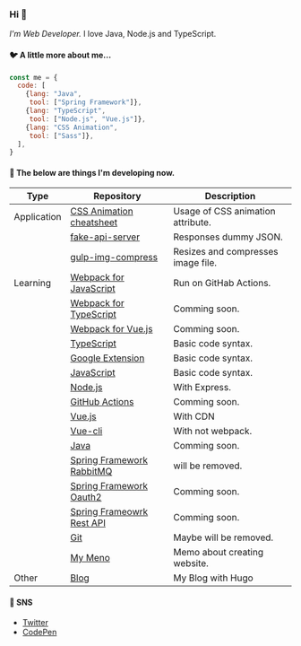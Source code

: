 ### Hi :wave:

<p><em>I'm Web Developer.</em>
 I love Java, Node.js and TypeScript.</p>

#### :bird: A little more about me...
```javascript
const me = {
  code: [
    {lang: "Java",
     tool: ["Spring Framework"]},
    {lang: "TypeScript",
     tool: ["Node.js", "Vue.js"]},
    {lang: "CSS Animation",
     tool: ["Sass"]},
  ],
}
```

#### :nut_and_bolt: The below are things I'm developing now.  
| Type        | Repository                                                                        | Description                        |
| ----------- | --------------------------------------------------------------------------------- | ---------------------------------- |
| Application | [CSS Animation cheatsheet](https://github.com/fukugit/css-animation-cheatsheet)   | Usage of CSS animation attribute.  |
|             | [fake-api-server](https://github.com/fukugit/fake-api-server)                     | Responses dummy JSON.              |
|             | [gulp-img-compress](https://github.com/fukugit/gulp-img-compress)                 | Resizes and compresses image file. |
| Learning    | [Webpack for JavaScript](https://github.com/fukugit/learning-webpack)             | Run on GitHab Actions.             |
|             | [Webpack for TypeScript](https://github.com/fukugit/)                             | Comming soon.                      |
|             | [Webpack for Vue.js](https://github.com/fukugit/)                                 | Comming soon.                      |
|             | [TypeScript](https://github.com/fukugit/learning-typescript)                      | Basic code syntax.                 |
|             | [Google Extension](https://github.com/fukugit/learning-google-extension)          | Basic code syntax.                 |
|             | [JavaScript](https://github.com/fukugit/learning-javascript)                      | Basic code syntax.                 |
|             | [Node.js](https://github.com/fukugit/learning-nodejs)                             | With Express.                      |
|             | [GitHub Actions](https://github.com/fukugit/learning-github-actions)              | Comming soon.                      |
|             | [Vue.js](https://github.com/fukugit/learning-vue)                                 | With CDN                           |
|             | [Vue-cli](https://github.com/fukugit/learning-vue-cli)                            | With not webpack.                  |
|             | [Java](https://github.com/fukugit/java-new-features)                              | Comming soon.                      |
|             | [Spring Framework RabbitMQ](https://github.com/fukugit/spring-framework-RabbitMQ) | will be removed.                   |
|             | [Spring Framework Oauth2](https://github.com/fukugit/spring-boot-oauth2)          | Comming soon.                      |
|             | [Spring Frameowrk Rest API](https://github.com/fukugit/rest-api)                  | Comming soon.                      |
|             | [Git](https://github.com/fukugit/git-training)                                    | Maybe will be removed.             |
|             | [My Meno](https://github.com/fukugit/learning-website)                            | Memo about creating website.       |
| Other       | [Blog](https://fukugit.github.io/blog/)                                           | My Blog with Hugo                  |

#### :postbox: SNS
- [Twitter](https://twitter.com/kurrow1)  
- [CodePen](https://codepen.io/fukugit)  

<!--
**fukugit/fukugit** is a ✨ _special_ ✨ repository because its `README.md` (this file) appears on your GitHub profile.

Here are some ideas to get you started:

- 🔭 I’m currently working on ...
- 🌱 I’m currently learning ...
- 👯 I’m looking to collaborate on ...
- 🤔 I’m looking for help with ...
- 💬 Ask me about ...
- 📫 How to reach me: ...
- 😄 Pronouns: ...
- ⚡ Fun fact: ...
-->
